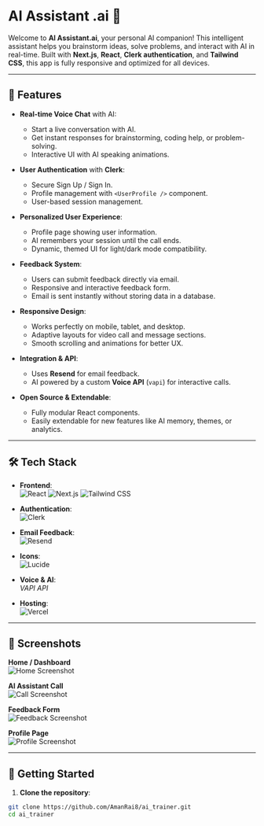 # AI Assistant .ai 🚀

Welcome to **AI Assistant.ai**, your personal AI companion! This intelligent assistant helps you brainstorm ideas, solve problems, and interact with AI in real-time. Built with **Next.js**, **React**, **Clerk authentication**, and **Tailwind CSS**, this app is fully responsive and optimized for all devices.

---

## 🌟 Features

- **Real-time Voice Chat** with AI:

  - Start a live conversation with AI.
  - Get instant responses for brainstorming, coding help, or problem-solving.
  - Interactive UI with AI speaking animations.

- **User Authentication** with **Clerk**:

  - Secure Sign Up / Sign In.
  - Profile management with `<UserProfile />` component.
  - User-based session management.

- **Personalized User Experience**:

  - Profile page showing user information.
  - AI remembers your session until the call ends.
  - Dynamic, themed UI for light/dark mode compatibility.

- **Feedback System**:

  - Users can submit feedback directly via email.
  - Responsive and interactive feedback form.
  - Email is sent instantly without storing data in a database.

- **Responsive Design**:

  - Works perfectly on mobile, tablet, and desktop.
  - Adaptive layouts for video call and message sections.
  - Smooth scrolling and animations for better UX.

- **Integration & API**:

  - Uses **Resend** for email feedback.
  - AI powered by a custom **Voice API** (`vapi`) for interactive calls.

- **Open Source & Extendable**:
  - Fully modular React components.
  - Easily extendable for new features like AI memory, themes, or analytics.

---

## 🛠 Tech Stack

- **Frontend**:  
  ![React](https://img.shields.io/badge/React-61DAFB?style=for-the-badge&logo=react&logoColor=black) ![Next.js](https://img.shields.io/badge/Next.js-000000?style=for-the-badge&logo=next.js&logoColor=white) ![Tailwind CSS](https://img.shields.io/badge/Tailwind%20CSS-06B6D4?style=for-the-badge&logo=tailwind-css&logoColor=white)

- **Authentication**:  
  ![Clerk](https://img.shields.io/badge/Clerk-000000?style=for-the-badge&logo=clerk&logoColor=white)
- **Email Feedback**:  
  ![Resend](https://img.shields.io/badge/Resend-FF3C00?style=for-the-badge&logo=resend&logoColor=white)

- **Icons**:  
  ![Lucide](https://img.shields.io/badge/Lucide-000000?style=for-the-badge&logo=lucide&logoColor=white)

- **Voice & AI**:  
   _VAPI API_

- **Hosting**:  
  ![Vercel](https://img.shields.io/badge/Vercel-000000?style=for-the-badge&logo=vercel&logoColor=white)

---

## 📱 Screenshots

**Home / Dashboard**  
![Home Screenshot](./screenshots/home.png)

**AI Assistant Call**  
![Call Screenshot](./screenshots/assistant.png)

**Feedback Form**  
![Feedback Screenshot](./screenshots/feedback.png)

**Profile Page**  
![Profile Screenshot](./screenshots/profile.png)

---

## 🚀 Getting Started

1. **Clone the repository**:

```bash
git clone https://github.com/AmanRai8/ai_trainer.git
cd ai_trainer
```
